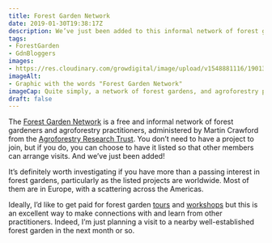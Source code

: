 ```yaml
---
title: Forest Garden Network
date: 2019-01-30T19:38:17Z
description: We’ve just been added to this informal network of forest gardens, the aim of which is to facilitate visits between members. 
tags: 
- ForestGarden
- GdnBloggers
images: 
- https://res.cloudinary.com/growdigital/image/upload/v1548881116/190130-fgn.png
imageAlt: 
- Graphic with the words "Forest Garden Network"
imageCap: Quite simply, a network of forest gardens, and agroforestry projects
draft: false
---
```


The [Forest Garden Network](https://www.agroforestry.co.uk/about_us/network/) is a free and informal network of forest gardeners and agroforestry practitioners, administered by Martin Crawford from the [Agroforestry Research Trust](https://www.agroforestry.co.uk/about_us/). You don’t need to have a project to join, but if you do, you can choose to have it listed so that other members can arrange visits. And we’ve just been added! 

It’s definitely worth investigating if you have more than a passing interest in forest gardens, particularly as the listed projects are worldwide. Most of them are in Europe, with a scattering across the Americas.

Ideally, I’d like to get paid for forest garden [tours](https://www.forestgarden.wales/tour/) and [workshops](https://www.forestgarden.wales/workshop/) but this is an excellent way to make connections with and learn from other practitioners. Indeed, I’m just planning a visit to a nearby well-established forest garden in the next month or so.

